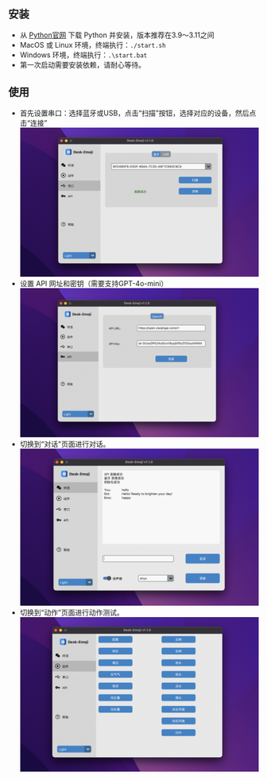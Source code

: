 ## 安装

* 从 [Python官网](https://www.python.org/) 下载 Python 并安装，版本推荐在3.9～3.11之间
* MacOS 或 Linux 环境，终端执行：`./start.sh`
* Windows 环境，终端执行：`.\start.bat`
* 第一次启动需要安装依赖，请耐心等待。

## 使用

* 首先设置串口：选择蓝牙或USB，点击“扫描”按钮，选择对应的设备，然后点击“连接”
  ![1731337605099](../image/software_manual/1731337605099.png)
* 设置 API 网址和密钥（需要支持GPT-4o-mini）
  ![1731337596886](../image/software_manual/1731337596886.png)
* 切换到“对话"页面进行对话。
  ![1731337588248](../image/software_manual/1731337588248.png)
* 切换到“动作”页面进行动作测试。
  ![1732460764803](../image/software_manual/1732460764803.png)
